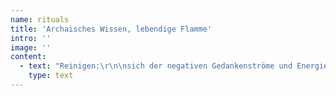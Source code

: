 ```yaml
---
name: rituals
title: 'Archaisches Wissen, lebendige Flamme'
intro: ''
image: ''
content:
  - text: "Reinigen:\r\n\nsich der negativen Gedankenströme und Energien in und um uns bewusst zu werden, ist oftmals der erste hilfreiche Schritt, wenn wir in unfreundlichen Denkmustern über uns selbst und die Welt hängengeblieben sind. Manchmal können wir gar nichts anderes mehr wahrnehmen, fühlen uns in dieser Dunkelheit gefangen.\r\n\nAlte Traditionen wie die der Eskimos, zB vertreten durch Angaangaq, nutzen dabei die Techniken des Schüttelns, des Räucherns, des Tönens und Singens, um sich von emotionalen Belastungen zu reinigen.\r\n\nRückverbindung mit der Erde:\r\n\nKiesha Crowther, Little Grandmother, Nachkommin indigener Stämme in Nordamerika, betont in ihren Büchern und Vorträgen, wie wichtig für uns heutige, westliche Menschen die bewusste Rückverbindung mit der Erde ist.\r\n\nDie Dankbarkeit und Wertschätzung für all das, was uns die Erde zur Verfügung stellt, all die Tiere und Pflanzen, die verschiedensten Landschaften, Nahrung, Schutz, Wasser, diese unglaubliche Fülle bewusst zu sehen und zu würdigen, ist in Kiesha Crowther`s Tradition ein Hauptbestandteil der Arbeit zur Heilung. Es geht ihr und den Ältesten und Heilern unterschiedlicher Kulturen, mit denen sie zusammenarbeitet, um die Heilung der Erde und der Menschheit, die offensichtlich sich selbst den fruchtbaren Boden unter den Füssen und die reine Luft zum Atmen raubt, die Wasser vergiftet und vermüllt, als gäbe es keine nachfolgenden Generationen. Diese Arbeit dient der Erde und der Ausbalancierung des einzelnen Menschen.\r\n\nSo ist das Legen des Medizinrades eine wunderschöne Möglichkeit, sich in aller Stille mit der Erde und ihren verschiedenen Qualitäten, die ja auch unsere eigenen Möglichkeiten und Ressourcen sind, zu verbinden und unterstützt uns, selber wieder mehr mit den eigenen Beinen am Boden zu stehen."
    type: text
---
```


